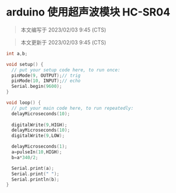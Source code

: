 # arduino 使用超声波模块 HC-SR04

> 本文编写于 2023/02/03 9:45 (CTS)

> 本文更新于 2023/02/03 9:45 (CTS)

```cpp
int a,b;

void setup() {
  // put your setup code here, to run once:
  pinMode(9, OUTPUT);// trig
  pinMode(10, INPUT);// echo
  Serial.begin(9600);
}

void loop() {
  // put your main code here, to run repeatedly:
  delayMicroseconds(10);
  
  digitalWrite(9,HIGH);
  delayMicroseconds(10);
  digitalWrite(9,LOW);

  delayMicroseconds(1);   
  a=pulseIn(10,HIGH);
  b=a*340/2;

  Serial.print(a);
  Serial.print(" ");
  Serial.println(b);
}

```